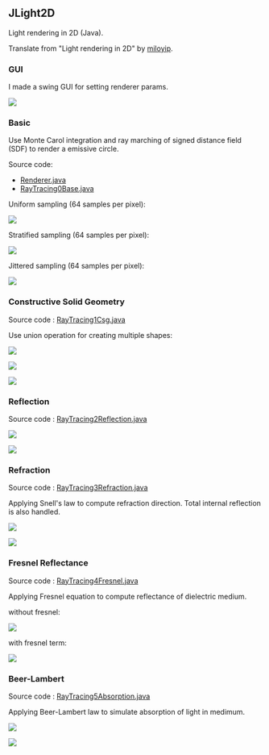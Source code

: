 ## JLight2D

Light rendering in 2D (Java).

Translate from "Light rendering in 2D" by [miloyip](https://github.com/miloyip/light2d).

### GUI

I made a swing GUI for setting renderer params.

![](screenshots/00_SettingDialog.png)

### Basic

Use Monte Carol integration and ray marching of signed distance field (SDF) to render a emissive circle.

Source code: 

* [Renderer.java](https://github.com/jmecn/JLight2d/blob/master/src/main/java/net/jmecn/Renderer.java)
* [RayTracing0Base.java](https://github.com/jmecn/JLight2d/blob/master/src/main/java/net/jmecn/renderer/RayTracing0Base.java)

Uniform sampling (64 samples per pixel):

![](screenshots/01_Uniform_64.png)

Stratified sampling (64 samples per pixel):

![](screenshots/02_Stratified_64.png)

Jittered sampling (64 samples per pixel):

![](screenshots/03_Jittered_64.png)

### Constructive Solid Geometry

Source code : [RayTracing1Csg.java](https://github.com/jmecn/JLight2d/blob/master/src/main/java/net/jmecn/renderer/RayTracing1Csg.java)

Use union operation for creating multiple shapes:

![](screenshots/04_Csg_Capsule.png)

![](screenshots/05_Csg_Triangle.png)

![](screenshots/06_Csg_Moon.png)

### Reflection

Source code : [RayTracing2Reflection.java](https://github.com/jmecn/JLight2d/blob/master/src/main/java/net/jmecn/renderer/RayTracing2Reflection.java)

![](screenshots/07_Reflection.png)

![](screenshots/07_Reflection2.png)

### Refraction

Source code : [RayTracing3Refraction.java](https://github.com/jmecn/JLight2d/blob/master/src/main/java/net/jmecn/renderer/RayTracing3Refraction.java)

Applying Snell's law to compute refraction direction. Total internal reflection is also handled.

![](screenshots/08_Refraction.png)

![](screenshots/09_Refraction_ConvexLens.png)


### Fresnel Reflectance

Source code : [RayTracing4Fresnel.java](https://github.com/jmecn/JLight2d/blob/master/src/main/java/net/jmecn/renderer/RayTracing4Fresnel.java)

Applying Fresnel equation to compute reflectance of dielectric medium.

without fresnel:

![](screenshots/10_Refraction_ConvexLens.png)

with fresnel term:

![](screenshots/11_Fresnel_ConvexLens.png)

### Beer-Lambert

Source code : [RayTracing5Absorption.java](https://github.com/jmecn/JLight2d/blob/master/src/main/java/net/jmecn/renderer/RayTracing5Absorption.java)

Applying Beer-Lambert law to simulate absorption of light in medimum.

![](screenshots/12_Absorption_ConvexLens.png)

![](screenshots/13_Absorption_Ngon.png)
